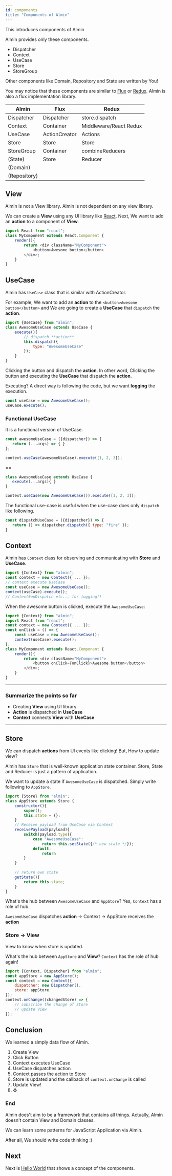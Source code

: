 ```yaml
---
id: components
title: "Components of Almin"
---
```


This introduces components of Almin

Almin provides only these components.

- Dispatcher
- Context
- UseCase
- Store
- StoreGroup

Other components like Domain, Repository and State are written by You!

You may notice that these components are similar to [Flux](https://github.com/facebook/flux) or [Redux](https://github.com/reactjs/redux).
Almin is also a flux implementation library.

| Almin      | Flux          | Redux                  |
|------------|---------------|------------------------|
| Dispatcher | Dispatcher    | store.dispatch         |
| Context    | Container     | Middleware/React Redux |
| UseCase    | ActionCreator | Actions                |
| Store      | Store         | Store                  |
| StoreGroup | Container     | combineReducers        |
| (State)    | Store         | Reducer                |
| (Domain)   |               |                        |
|(Repository)|               |                        |

## View

Almin is not a View library.
Almin is not dependent on any view library.

We can create a **View** using any UI library like [React](https://reactjs.org/ "React").
Next, We want to add an **action** to a component of **View**.

```js
import React from "react";
class MyComponent extends React.Component {
    render(){
        return <div className="MyComponent">
            <button>Awesome button</button>
        </div>;
    }
}
```

## UseCase

Almin has `UseCase` class that is similar with ActionCreator.

For example, We want to add an **action** to the `<button>Awesome button</button>` and 
We are going to create a **UseCase** that `dispatch` the **action**.

```js
import {UseCase} from "almin";
class AwesomeUseCase extends UseCase {
    execute(){
        // dispatch **action**
        this.dispatch({
            type: "AwesomeUseCase"
        });
    }
}
```

Clicking the button and dispatch the **action**.
In other word, Clicking the button and executing the **UseCase** that dispatch the **action**.

Executing? A direct way is following the code, but we want **logging** the execution.

```js
const useCase = new AwesomeUseCase();
useCase.execute();
```

### Functional UseCase

It is a functional version of UseCase.

```js
const awesomeUseCase = ({dispatcher}) => {
   return (...args) => { }
};

context.useCase(awesomeUseCase).execute([1, 2, 3]);
```

==

```js
class AwesomeUseCase extends UseCase {
   execute(...args){ }
}

context.useCase(new AwesomeUseCase()).execute([1, 2, 3]);
```

The functional use-case is useful when the use-case does only `dispatch` like following.

```js
const dispatchUseCase = ({dispatcher}) => {
   return () => dispatcher.dispatch({ type: "fire" });
}
```

## Context

Almin has `Context` class for observing and communicating with **Store** and **UseCase**.

```js
import {Context} from "almin";
const context = new Context({ ... });
// context execute UseCase
const useCase = new AwesomeUseCase();
context(useCase).execute();
// Context#onDispatch etc... for logging!!
```

When the awesome button is clicked, execute the `AwesomeUseCase`:

```js
import {Context} from "almin";
import React from "react";
const context = new Context({ ... });
const onClick = () => {
    const useCase = new AwesomeUseCase();
    context(useCase).execute();
};
class MyComponent extends React.Component {
    render(){
        return <div className="MyComponent">
            <button onClick={onClick}>Awesome button</button>
        </div>;
    }
}
```

------

### Summarize the points so far

- Creating **View** using UI library
- **Action** is dispatched in **UseCase**
- **Context** connects **View** with **UseCase** 

-------

## Store

We can dispatch **actions** from UI events like clicking!
But, How to update view?

Almin has `Store` that is well-known application state container.
Store, State and Reducer is just a pattern of application.

We want to update a state if `AwesomeUseCase` is dispatched.
Simply write following to `AppStore`.

```js
import {Store} from "almin";
class AppStore extends Store {
    constructor(){
        super();
        this.state = {};
    }
    // Receive payload from UseCase via Context
    receivePayload(payload){
        switch(payload.type){
            case "AwesomeUseCase":
                return this.setState({/* new state */});
            default:
                return
        }
    }
    
    // return own state
    getState(){
        return this.state;
    }
}
```

What's the hub between `AwesomeUseCase` and `AppStore`?
Yes, `Context` has a role of hub.

`AwesomeUseCase` dispatches **action** -> Context -> AppStore receives the **action**

### Store -> View

View to know when store is updated.

What's the hub between `AppStore` and **View**?
`Context` has the role of hub again!

```js
import {Context, Dispatcher} from "almin";
const appStore = new AppStore();
const context = new Context({
    dispatcher: new Dispatcher(), 
    store: appStore
});
context.onChange((changedStore) => {
    // subscribe the change of Store
    // update View
});
```

## Conclusion

We learned a simply data flow of Almin.

1. Create View
2. Click Button
3. Context executes UseCase
4. UseCase dispatches action
5. Context passes the action to Store
6. Store is updated and the callback of `context.onChange` is called
7. Update View!
8. ♻️

### End

Almin does't aim to be a framework that contains all things.
Actually, Almin doesn't contain View and Domain classes.

We can learn some patterns for JavaScript Application via Almin.

After all, We should write code thinking :)

## Next

Next is [Hello World](HelloWorld.md) that shows a concept of the components.
